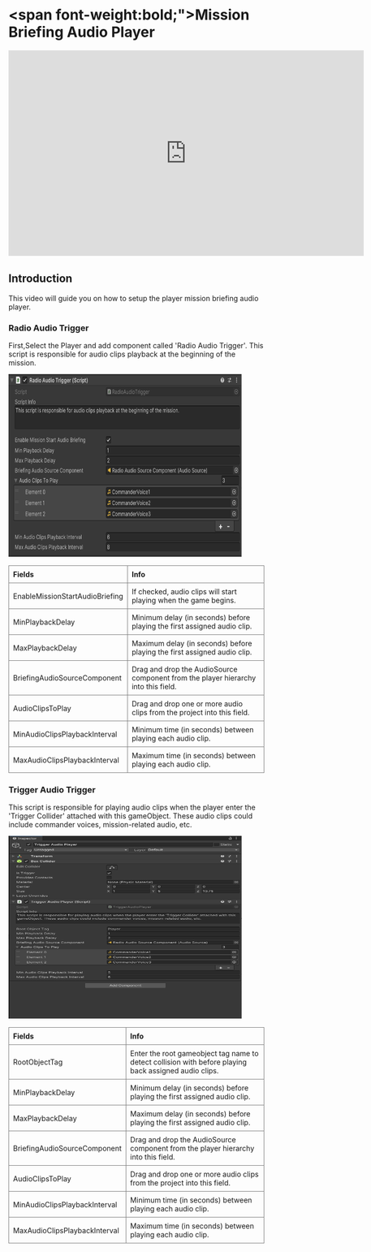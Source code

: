 # <span font-weight:bold;">Mission Briefing Audio Player</span>

<div class="video-container">
    <iframe width="700" height="405" src="https://www.youtube.com/embed/hVD0wtHb4UM?si=PUNwfF04UUhETk_2" title="YouTube video player" frameborder="0" allow="accelerometer; autoplay; clipboard-write; encrypted-media; gyroscope; picture-in-picture; web-share" referrerpolicy="strict-origin-when-cross-origin" allowfullscreen></iframe>
</div>

## Introduction
This video will guide you on how to setup the player mission briefing audio player.

### Radio Audio Trigger
First,Select the Player and add component called 'Radio Audio Trigger'. This script is responsible for audio clips playback at the beginning of the mission.

<img src="Images/RadioAudioTrigger.png" alt="alt text" width="460" height="360">

<style>
    .custom-table {
        border-collapse: collapse;
        width: 100%;
    }
    .custom-table th, .custom-table td {
        border: 1px solid grey;
        padding: 8px;
        text-align: left;
    }
</style>


<table class="custom-table">
<tr>
<th>Fields</th>
<th>Info</th>
</tr>
<tr>
<td>EnableMissionStartAudioBriefing</td>
<td>If checked, audio clips will start playing when the game begins.</td>
</tr>
<tr>
<td>MinPlaybackDelay</td>
<td>Minimum delay (in seconds) before playing the first assigned audio clip.</td>
</tr>
<tr>
<td>MaxPlaybackDelay</td>
<td>Maximum delay (in seconds) before playing the first assigned audio clip.</td>
</tr>
<tr>
<td>BriefingAudioSourceComponent</td>
<td>Drag and drop the AudioSource component from the player hierarchy into this field.</td>
</tr>
<tr>
<td>AudioClipsToPlay</td>
<td>Drag and drop one or more audio clips from the project into this field.</td>
</tr>
<tr>
<td>MinAudioClipsPlaybackInterval</td>
<td>Minimum time (in seconds) between playing each audio clip.</td>
</tr>
<tr>
<td>MaxAudioClipsPlaybackInterval</td>
<td>Maximum time (in seconds) between playing each audio clip.</td>
</tr>
</table>

### Trigger Audio Trigger
This script is responsible for playing audio clips when the player enter the 'Trigger Collider' attached with this gameObject. These audio clips could include commander voices, mission-related audio, etc.

<img src="Images/TriggerAudioPlayer.png" alt="alt text" width="460" height="360">

<style>
    .custom-table {
        border-collapse: collapse;
        width: 100%;
    }
    .custom-table th, .custom-table td {
        border: 1px solid grey;
        padding: 8px;
        text-align: left;
    }
</style>

<table class="custom-table">
<tr>
<th>Fields</th>
<th>Info</th>
</tr>
<tr>
<td>RootObjectTag</td>
<td>Enter the root gameobject tag name to detect collision with before playing back assigned audio clips.</td>
</tr>
<tr>
<td>MinPlaybackDelay</td>
<td>Minimum delay (in seconds) before playing the first assigned audio clip.</td>
</tr>
<tr>
<td>MaxPlaybackDelay</td>
<td>Maximum delay (in seconds) before playing the first assigned audio clip.</td>
</tr>
<tr>
<td>BriefingAudioSourceComponent</td>
<td>Drag and drop the AudioSource component from the player hierarchy into this field.</td>
</tr>
<tr>
<td>AudioClipsToPlay</td>
<td>Drag and drop one or more audio clips from the project into this field.</td>
</tr>
<tr>
<td>MinAudioClipsPlaybackInterval</td>
<td>Minimum time (in seconds) between playing each audio clip.</td>
</tr>
<tr>
<td>MaxAudioClipsPlaybackInterval</td>
<td>Maximum time (in seconds) between playing each audio clip.</td>
</tr>
</table>
